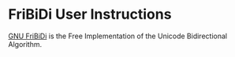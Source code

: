 # FriBiDi User Instructions

[GNU FriBiDi](https://github.com/fribidi/fribidi)
is the Free Implementation of the Unicode Bidirectional Algorithm.
